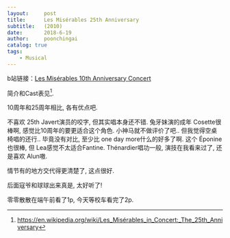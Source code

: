 ```yaml
---
layout:     post
title:      Les Misérables 25th Anniversary
subtitle:   (2010)
date:       2018-6-19
author:     poonchingai
catalog: true
tags:
    - Musical
---
```


b站链接：[Les Misérables 10th Anniversary Concert](https://www.bilibili.com/video/av2141340/)

简介和Cast表见[^1].

[^1]:<https://en.wikipedia.org/wiki/Les_Misérables_in_Concert:_The_25th_Anniversary>

10周年和25周年相比, 各有优点吧.

不喜欢 25th Javert演员的咬字, 但其实唱本身还不错. 兔牙妹演的成年 Cosette很棒啊, 感觉比10周年的要更适合这个角色. 小神马就不做评价了吧.. 但我觉得空桌椅唱的还行.. 毕竟没有对比, 至少比 one day more什么的好多了啊. 这个 Éponine也很棒, 但 Lea感觉不太适合Fantine. Thénardier唱功一般, 演技在我看来过了, 还是喜欢 Alun嗷.

情节有的地方交代得更清楚了, 这点很好.

后面寇爷和球球出来真是, 太好听了!

零零散散在端午前看了1p, 今天等校车看完了2p. 